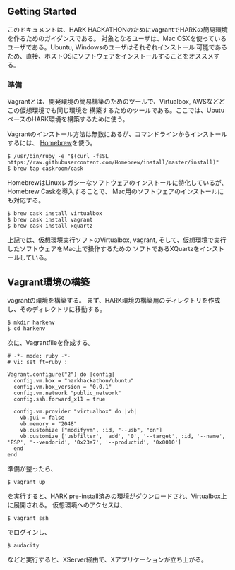 ## Getting Started

このドキュメントは、HARK HACKATHONのためにvagrantでHARKの簡易環境を作るためのガイダンスである。
対象となるユーザは、Mac OSXを使っているユーザである。Ubuntu, Windowsのユーザはそれぞれインストール
可能であるため、直接、ホストOSにソフトウェアをインストールすることをオススメする。

### 準備

Vagrantとは、開発環境の簡易構築のためのツールで、Virtualbox, AWSなどどこの仮想環境でも同じ環境を
構築するためのツールである。ここでは、UbutuベースのHARK環境を構築するために使う。

Vagrantのインストール方法は無数にあるが、コマンドラインからインストールするには、
[Homebrew](https://brew.sh/index_ja.html)を使う。

```
$ /usr/bin/ruby -e "$(curl -fsSL https://raw.githubusercontent.com/Homebrew/install/master/install)"
$ brew tap caskroom/cask
```

HomebrewはLinuxレガシーなソフトウェアのインストールに特化しているが、Homebrew Caskを導入することで、
Mac用のソフトウェアのインストールにも対応する。

```
$ brew cask install virtualbox
$ brew cask install vagrant
$ brew cask install xquartz
```

上記では、仮想環境実行ソフトのVirtualbox, vagrant, そして、仮想環境で実行したソフトウェアをMac上で操作するための
ソフトであるXQuartzをインストールしている。

## Vagrant環境の構築

vagrantの環境を構築する。
まず、HARK環境の構築用のディレクトリを作成し、そのディレクトリに移動する。

```
$ mkdir harkenv
$ cd harkenv
```

次に、Vagrantfileを作成する。

```Vagrantfile
# -*- mode: ruby -*-
# vi: set ft=ruby :

Vagrant.configure("2") do |config|
  config.vm.box = "harkhackathon/ubuntu"
  config.vm.box_version = "0.0.1"  
  config.vm.network "public_network"
  config.ssh.forward_x11 = true

  config.vm.provider "virtualbox" do |vb|
    vb.gui = false
    vb.memory = "2048"
    vb.customize ["modifyvm", :id, "--usb", "on"]
    vb.customize ['usbfilter', 'add', '0', '--target', :id, '--name', 'ESP', '--vendorid', '0x23a7', '--productid', '0x0010']
  end
end
```

準備が整ったら、

```
$ vagrant up
```

を実行すると、HARK pre-install済みの環境がダウンロードされ、Virtualbox上に展開される。
仮想環境へのアクセスは、

```
$ vagrant ssh
```

でログインし、

```
$ audacity
```

などと実行すると、XServer経由で、Xアプリケーションが立ち上がる。
